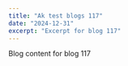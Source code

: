 ```yaml
---
title: "Ak test blogs 117"
date: "2024-12-31"
excerpt: "Excerpt for blog 117"
---
```


Blog content for blog 117